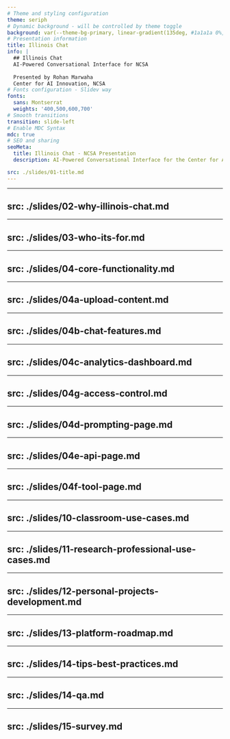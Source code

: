 ```yaml
---
# Theme and styling configuration
theme: seriph
# Dynamic background - will be controlled by theme toggle
background: var(--theme-bg-primary, linear-gradient(135deg, #1a1a1a 0%, #2d2d2d 100%))
# Presentation information
title: Illinois Chat
info: |
  ## Illinois Chat
  AI-Powered Conversational Interface for NCSA
  
  Presented by Rohan Marwaha
  Center for AI Innovation, NCSA
# Fonts configuration - Slidev way
fonts:
  sans: Montserrat
  weights: '400,500,600,700'
# Smooth transitions
transition: slide-left
# Enable MDC Syntax
mdc: true
# SEO and sharing
seoMeta:
  title: Illinois Chat - NCSA Presentation
  description: AI-Powered Conversational Interface for the Center for AI Innovation

src: ./slides/01-title.md
---
```


---
src: ./slides/02-why-illinois-chat.md
---

---
src: ./slides/03-who-its-for.md
---

---
src: ./slides/04-core-functionality.md
---

---
src: ./slides/04a-upload-content.md
---

---
src: ./slides/04b-chat-features.md
---

---
src: ./slides/04c-analytics-dashboard.md
---

---
src: ./slides/04g-access-control.md
---

---
src: ./slides/04d-prompting-page.md
---

---
src: ./slides/04e-api-page.md
---

---
src: ./slides/04f-tool-page.md
---

---
src: ./slides/10-classroom-use-cases.md
---

---
src: ./slides/11-research-professional-use-cases.md
---

---
src: ./slides/12-personal-projects-development.md
---

---
src: ./slides/13-platform-roadmap.md
---

---
src: ./slides/14-tips-best-practices.md
---

---
src: ./slides/14-qa.md
---

---
src: ./slides/15-survey.md
---